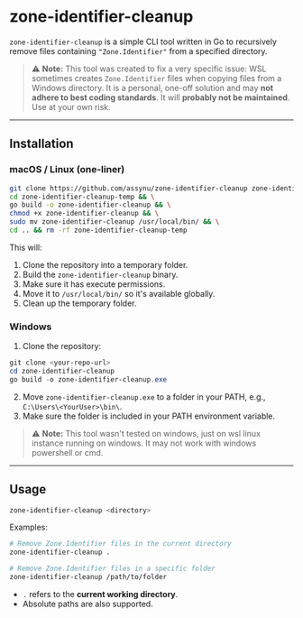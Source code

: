 # zone-identifier-cleanup

`zone-identifier-cleanup` is a simple CLI tool written in Go to recursively remove files containing `"Zone.Identifier"` from a specified directory.

> ⚠️ **Note:** This tool was created to fix a very specific issue: WSL sometimes creates `Zone.Identifier` files when copying files from a Windows directory. It is a personal, one-off solution and may **not adhere to best coding standards**. It will **probably not be maintained**. Use at your own risk.

---

## Installation

### macOS / Linux (one-liner)

```bash
git clone https://github.com/assynu/zone-identifier-cleanup zone-identifier-cleanup-temp && \
cd zone-identifier-cleanup-temp && \
go build -o zone-identifier-cleanup && \
chmod +x zone-identifier-cleanup && \
sudo mv zone-identifier-cleanup /usr/local/bin/ && \
cd .. && rm -rf zone-identifier-cleanup-temp
```

This will:

1. Clone the repository into a temporary folder.
2. Build the `zone-identifier-cleanup` binary.
3. Make sure it has execute permissions.
4. Move it to `/usr/local/bin/` so it's available globally.
5. Clean up the temporary folder.

### Windows

1. Clone the repository:

```powershell
git clone <your-repo-url>
cd zone-identifier-cleanup
go build -o zone-identifier-cleanup.exe
```

2. Move `zone-identifier-cleanup.exe` to a folder in your PATH, e.g., `C:\Users\<YourUser>\bin\`.
3. Make sure the folder is included in your PATH environment variable.

> ⚠️ **Note:** This tool wasn't tested on windows, just on wsl linux instance running on windows. It may not work with windows powershell or cmd.

---

## Usage

```bash
zone-identifier-cleanup <directory>
```

Examples:

```bash
# Remove Zone.Identifier files in the current directory
zone-identifier-cleanup .

# Remove Zone.Identifier files in a specific folder
zone-identifier-cleanup /path/to/folder
```

* `.` refers to the **current working directory**.
* Absolute paths are also supported.

